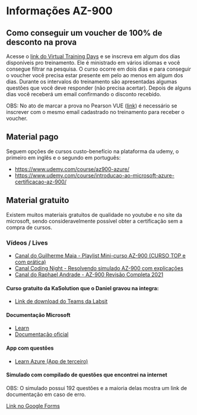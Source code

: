 # Informações AZ-900

## Como conseguir um voucher de 100% de desconto na prova
Acesse o [link do Virtual Training Days](https://mvtd.events.microsoft.com/Azure?azureevent=Microsoft%20Azure%20Virtual%20Training%20Day:%20Fundamentals) e se inscreva em algum dos dias disponíveis pro treinamento. Ele é ministrado em vários idiomas e você consegue filtrar na pesquisa. O curso ocorre em dois dias e para conseguir o voucher você precisa estar presente em pelo ao menos em algum dos dias. Durante os intervalos do treinamento são apresentadas algumas questões que você deve responder (não precisa acertar). Depois de alguns dias você receberá um email confirmando o disconto recebido.

OBS: No ato de marcar a prova no Pearson VUE ([link](https://docs.microsoft.com/pt-br/learn/certifications/exams/az-900)) é necessário se inscrever com o mesmo email cadastrado no treinamento para receber o voucher.

## Material pago
Seguem opções de cursos custo-benefício na plataforma da udemy, o primeiro em inglês e o segundo em português:

- https://www.udemy.com/course/az900-azure/
- https://www.udemy.com/course/introducao-ao-microsoft-azure-certificacao-az-900/

## Material gratuito
Existem muitos materiais gratuitos de qualidade no youtube e no site da microsoft, sendo consideravelmente possível obter a certificação sem a compra de cursos.

### Vídeos / Lives

- [Canal do Guilherme Maia - Playlist Mini-curso AZ-900 (CURSO TOP e com prática)](https://www.youtube.com/watch?v=ajV_dd0frSQ&list=PLyaGOdIIoDmqK6FG0BWhjrpZf6wp9Zcu3)
- [Canal Coding Night - Resolvendo simulado AZ-900 com explicações](https://www.youtube.com/watch?v=5ZZq54iQkS0&t=15875s)
- [Canal do Raphael Andrade - AZ-900 Revisão Completa 2021](https://www.youtube.com/watch?v=DlfDKhFb1XU&t=4233s)

#### Curso gratuito da KaSolution que o Daniel gravou na integra:
- [Link de download do Teams da Labsit](https://labsit-my.sharepoint.com/:v:/g/personal/daniel_pedrosa_labsit_io/EYUSHI7e01hEq14eIitAYOsBo5zW7kOcyZR7TP2ddQhoIA)

#### Documentação Microsoft
- [Learn](https://docs.microsoft.com/en-us/learn/certifications/azure-fundamentals/)
- [Documentação oficial](https://docs.microsoft.com/en-us/azure/?product=popular)

#### App com questões
- [Learn Azure (App de terceiro)](https://play.google.com/store/apps/details?id=com.learnazure.app)

#### Simulado com compilado de questões que encontrei na internet
OBS: O simulado possui 192 questões e a maioria delas mostra um link de documentação em caso de erro.

[Link no Google Forms](https://docs.google.com/forms/d/e/1FAIpQLScvzS26_cmVI9G3PB6ERH1Z-riuxBpMXfp5WqkAWPL00abzpQ/viewform?usp=sf_link)
